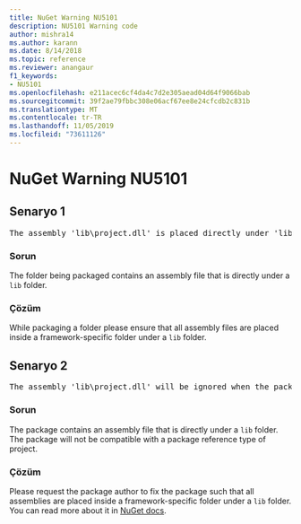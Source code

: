 ```yaml
---
title: NuGet Warning NU5101
description: NU5101 Warning code
author: mishra14
ms.author: karann
ms.date: 8/14/2018
ms.topic: reference
ms.reviewer: anangaur
f1_keywords:
- NU5101
ms.openlocfilehash: e211acec6cf4da4c7d2e305aead04d64f9066bab
ms.sourcegitcommit: 39f2ae79fbbc308e06acf67ee8e24cfcdb2c831b
ms.translationtype: MT
ms.contentlocale: tr-TR
ms.lasthandoff: 11/05/2019
ms.locfileid: "73611126"
---
```

# <a name="nuget-warning-nu5101"></a>NuGet Warning NU5101

## <a name="scenario-1"></a>Senaryo 1
<pre>The assembly 'lib\project.dll' is placed directly under 'lib' folder. It is recommended that assemblies be placed inside a framework-specific folder. Move it into a framework-specific folder.</pre>

### <a name="issue"></a>Sorun

The folder being packaged contains an assembly file that is directly under a `lib` folder.


### <a name="solution"></a>Çözüm

While packaging a folder please ensure that all assembly files are placed inside a framework-specific folder under a `lib` folder.


## <a name="scenario-2"></a>Senaryo 2
<pre>The assembly 'lib\project.dll' will be ignored when the package is installed after the migration.</pre>

### <a name="issue"></a>Sorun

The package contains an assembly file that is directly under a `lib` folder. The package will not be compatible with a package reference type of project.


### <a name="solution"></a>Çözüm

Please request the package author to fix the package such that all assemblies are placed inside a framework-specific folder under a `lib` folder. You can read more about it in [NuGet docs](https://docs.microsoft.com/nuget/consume-packages/migrate-packages-config-to-package-reference).


